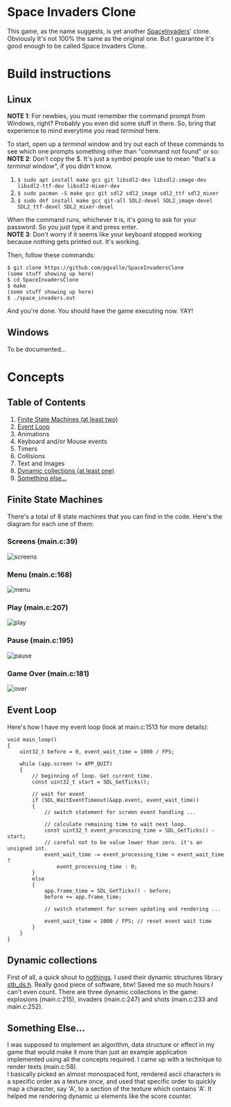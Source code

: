 # Space Invaders Clone

This game, as the name suggests, is yet another
[SpaceInvaders](https://en.wikipedia.org/wiki/Space_Invaders)' clone.
Obviously It's not 100% the same as the original one.
But I guarantee it's good enough to be called Space Invaders Clone.

# Build instructions
## Linux

**NOTE 1**: For newbies, you must remember the command prompt from Windows, right?
Probably you even did some stuff in there. So, bring that experience to mind
everytime you read *terminal* here.

To start, open up a *terminal* window and try out each of these commands to see
which one prompts something other than "command not found" or so:\
**NOTE 2**: Don't copy the $. It's just a symbol people use to mean "that's a
*terminal* window", if you didn't know.

1. `$ sudo apt install make gcc git libsdl2-dev libsdl2-image-dev libsdl2-ttf-dev libsdl2-mixer-dev`
2. `$ sudo pacman -S make gcc git sdl2 sdl2_image sdl2_ttf sdl2_mixer`
3. `$ sudo dnf install make gcc git-all SDL2-devel SDL2_image-devel SDL2_ttf-devel SDL2_mixer-devel`

When the command runs, whichever it is, it's going to ask for your password.
So you just type it and press enter.\
**NOTE 3**: Don't worry if it seems like your keyboard stopped working because
nothing gets printed out. It's working.

Then, follow these commands:
```
$ git clone https://github.com/pgvalle/SpaceInvadersClone
(some stuff showing up here)
$ cd SpaceInvadersClone
$ make
(some stuff showing up here)
$ ./space_invaders.out
```
And you're done. You should have the game executing now. YAY!

## Windows

To be documented...

# Concepts
## Table of Contents

1. [Finite State Machines (at least two)](#finite-state-machines)
2. [Event Loop](#event-loop)
3. Animations
4. Keyboard and/or Mouse events
5. Timers
6. Collisions
7. Text and Images
8. [Dynamic collections (at least one)](#dynamic-collections)
9. [Something else...](#something-else)

## Finite State Machines

There's a total of 8 state machines that you can find in the code. Here's the diagram for each one of them:

### Screens (main.c:39)
![screens](res/fsm/screens.png "screens")
### Menu (main.c:168)
![menu](res/fsm/menu.png "menu")
### Play (main.c:207)
![play](res/fsm/play.png "play")
### Pause (main.c:195)
![pause](res/fsm/pause.png "pause")
### Game Over (main.c:181)
![over](res/fsm/over.png "over")

## Event Loop

Here's how I have my event loop (look at main.c:1513 for more details):
```
void main_loop()
{
    uint32_t before = 0, event_wait_time = 1000 / FPS;

    while (app.screen != APP_QUIT)
    {
        // beginning of loop. Get current time.
        const uint32_t start = SDL_GetTicks();

        // wait for event
        if (SDL_WaitEventTimeout(&app.event, event_wait_time))
        {
            // switch statement for screen event handling ...

            // calculate remaining time to wait next loop.
            const uint32_t event_processing_time = SDL_GetTicks() - start;
            // careful not to be value lower than zero. it's an unsigned int.
            event_wait_time -= event_processing_time < event_wait_time ?
                event_processing_time : 0;
        }
        else
        {
            app.frame_time = SDL_GetTicks() - before;
            before += app.frame_time;

            // switch statement for screen updating and rendering ...

            event_wait_time = 1000 / FPS; // reset event wait time
        }
    }
}
```

## Dynamic collections

First of all, a quick shout to [nothings](https://github.com/nothings).
I used their dynamic structures library [stb_ds.h](https://github.com/nothings/stb/blob/master/stb_ds.h). Really good piece of software, btw! Saved me so much hours I can't even count.
There are three dynamic collections in the game: explosions (main.c:215), invaders (main.c:247) and shots (main.c:233 and main.c:252).

## Something Else...

I was supposed to implement an algorithm, data structure or effect in my game that would make it more than just an example application implemented using all the concepts required.
I came up with a technique to render texts (main.c:58).\
I basically picked an almost monospaced font, rendered ascii characters in a specific order as a texture once, and used that specific order to quickly map a character, say 'A', to a section of the texture which contains 'A'. It helped me rendering dynamic ui elements like the score counter.